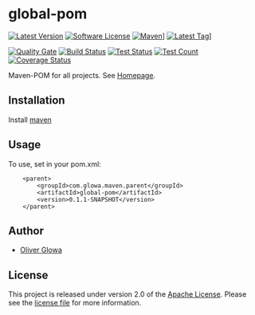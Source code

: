 # global-pom
[![Latest Version](https://img.shields.io/github/v/release/ollily/global-pom?logo=github&style=plastic)](https://github.com/ollily/global-pom/releases)
[![Software License](https://img.shields.io/github/license/ollily/global-pom?style=plastic)](LICENSE.md)
[![Maven](https://img.shields.io/maven-central/v/com.glowa.maven.parent/global-pom?logo=apache&style=plastic)](https://mvnrepository.com/artifact/com.glowa.maven.parent/global-pom)]
[![Latest Tag](https://img.shields.io/github/v/tag/ollily/global-pom?logo=github&style=plastic)](https://github.com/ollily/global-pom/tags)]


[![Quality Gate](https://img.shields.io/sonar/quality_gate/ollily_global-pom?logo=sonarcloud&server=https%3A%2F%2Fsonarcloud.io&style=plastic)](https://sonarcloud.io/project/dashboard?id=ollily_global-pom)
[![Build Status](https://img.shields.io/jenkins/build?jobUrl=ollily%2Fglobal-pom&logo=jenkins&style=plastic)](https://ci.jenkins.io/job/ollily/global-pom/)
[![Test Status](https://img.shields.io/sonar/tests_success_density/ollily_global-pom?logo=sonarcloud&server=https%3A%2F%2Fsonarcloud.io&style=plastic)](https://sonarcloud.io/project/dashboard?id=ollily_global-pom)
[![Test Count](https://img.shields.io/sonar/tests/ollily_global-pom?logo=sonarcloud&server=https%3A%2F%2Fsonarcloud.io&style=plastic)](https://sonarcloud.io/project/dashboard?id=ollily_global-pom)
[![Coverage Status](https://img.shields.io/sonar/coverage/ollily_global-pom?logo=sonarcloud&server=https%3A%2F%2Fsonarcloud.io&style=plastic)](https://sonarcloud.io/project/dashboard?id=ollily_global-pom)


Maven-POM for all projects. See [Homepage](https://github.com/The-oGlow/global-pom).

## Installation

Install [maven](https://maven.apache.org/install.html)

## Usage

To use, set in your pom.xml:

```
    <parent>
        <groupId>com.glowa.maven.parent</groupId>
        <artifactId>global-pom</artifactId>
        <version>0.1.1-SNAPSHOT</version>
    </parent>
```

## Author

- [Oliver Glowa](https://github.com/ollily)


## License

This project  is released under version 2.0 of the [Apache License](https://github.com/The-oGlow/global-pom/blob/master/LICENSE).
Please see the [license file](https://github.com/The-oGlow/global-pom/blob/master/LICENSE) for more information.
